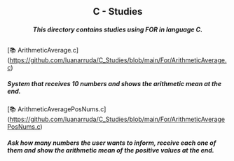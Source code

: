 # <h2 align="center"> C - Studies
<i><h4 align="center">This directory contains studies using FOR in language C.</i> 

##

[📚 ArithmeticAverage.c] (https://github.com/luanarruda/C_Studies/blob/main/For/ArithmeticAverage.c) <h5>System that receives 10 numbers and shows the arithmetic mean at the end.</h5>

[📚 ArithmeticAveragePosNums.c] (https://github.com/luanarruda/C_Studies/blob/main/For/ArithmeticAveragePosNums.c) <h5>Ask how many numbers the user wants to inform, receive each one of them and show the arithmetic mean of the positive values ​​at the end.</h5>







